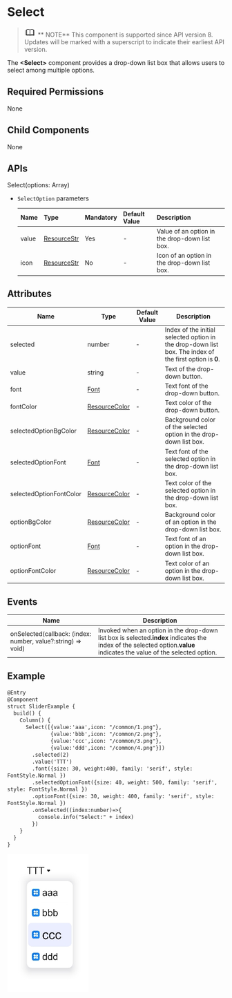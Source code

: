 #  Select

> ![](public_sys-resources/icon-note.gif) ** NOTE** This component is supported since API version 8. Updates will be marked with a superscript to indicate their earliest API version.

The **<Select\>** component provides a drop-down list box that allows users to select among multiple options.

## Required Permissions

None

## Child Components

None

## APIs

Select(options: Array<SelectOption>)

- `SelectOption` parameters

  | Name| Type| Mandatory| Default Value| Description|
  | ------ | ----------------------------------------------- | ---- | ------ | -------------- |
  | value  | [ResourceStr](../../ui/ts-types.md#ResourceStr) | Yes| -      | Value of an option in the drop-down list box.|
  | icon   | [ResourceStr](../../ui/ts-types.md#ResourceStr) | No| -      | Icon of an option in the drop-down list box.|

## Attributes

| Name| Type| Default Value| Description|
| ----------------------- | --------------------------------------------------- | ------ | ----------------------------------------------- |
| selected                | number                                              | -      | Index of the initial selected option in the drop-down list box. The index of the first option is **0**.|
| value                   | string                                              | -      | Text of the drop-down button.|
| font                    | [Font](../../ui/ts-types.md#Font)                   | -      | Text font of the drop-down button.|
| fontColor               | [ResourceColor](../../ui/ts-types.md#ResourceColor) | -      | Text color of the drop-down button.|
| selectedOptionBgColor   | [ResourceColor](../../ui/ts-types.md#ResourceColor) | -      | Background color of the selected option in the drop-down list box.|
| selectedOptionFont      | [Font](../../ui/ts-types.md#Font)                   | -      | Text font of the selected option in the drop-down list box.|
| selectedOptionFontColor | [ResourceColor](../../ui/ts-types.md#ResourceColor) | -      | Text color of the selected option in the drop-down list box.|
| optionBgColor           | [ResourceColor](../../ui/ts-types.md#ResourceColor) | -      | Background color of an option in the drop-down list box.|
| optionFont              | [Font](../../ui/ts-types.md#Font)                   | -      | Text font of an option in the drop-down list box.|
| optionFontColor         | [ResourceColor](../../ui/ts-types.md#ResourceColor) | -      | Text color of an option in the drop-down list box.|

## Events

| Name| Description|
| ------------------------------------------------------------ | ------------------------------------------------------------ |
| onSelected(callback: (index: number, value?:string) => void)| Invoked when an option in the drop-down list box is selected.**index** indicates the index of the selected option.**value** indicates the value of the selected option.|

##  Example

```
@Entry
@Component
struct SliderExample {
  build() {
    Column() {
      Select([{value:'aaa',icon: "/common/1.png"},
              {value:'bbb',icon: "/common/2.png"},
              {value:'ccc',icon: "/common/3.png"},
              {value:'ddd',icon: "/common/4.png"}])
        .selected(2)
        .value('TTT')
        .font({size: 30, weight:400, family: 'serif', style: FontStyle.Normal })
        .selectedOptionFont({size: 40, weight: 500, family: 'serif', style: FontStyle.Normal })
        .optionFont({size: 30, weight: 400, family: 'serif', style: FontStyle.Normal })
        .onSelected((index:number)=>{
          console.info("Select:" + index)
        })
    }
  }
}
```

![](figures/select.png)
